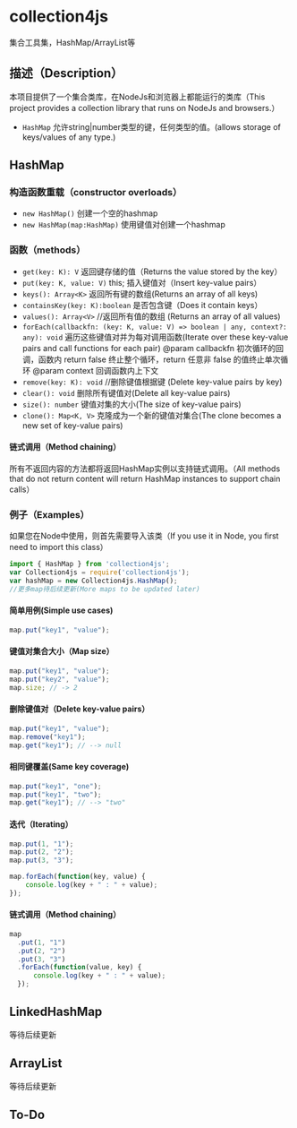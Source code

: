 # collection4js

集合工具集，HashMap/ArrayList等


## 描述（Description）

本项目提供了一个集合类库，在NodeJs和浏览器上都能运行的类库（This project provides a collection library that runs on NodeJs and browsers.）
- `HashMap` 允许string|number类型的键，任何类型的值。(allows storage of keys/values of any type.)

## HashMap

### 构造函数重载（constructor overloads）
- `new HashMap()` 创建一个空的hashmap
- `new HashMap(map:HashMap)` 使用键值对创建一个hashmap


### 函数（methods）

- `get(key: K): V` 返回键存储的值（Returns the value stored by the key）
- `put(key: K, value: V)` this; 插入键值对（Insert key-value pairs）
- `keys(): Array<K>` 返回所有键的数组(Returns an array of all keys)
- `containsKey(key: K):boolean` 是否包含键（Does it contain keys）
- `values(): Array<V>` //返回所有值的数组 (Returns an array of all values)
- `forEach(callbackfn: (key: K, value: V) => boolean | any, context?: any): void` 遍历这些键值对并为每对调用函数(Iterate over these key-value pairs and call functions for each pair)
 @param callbackfn 初次循环的回调，函数内 return false 终止整个循环，return 任意非 false 的值终止单次循环
 @param context 回调函数内上下文
- `remove(key: K): void` //删除键值根据键 (Delete key-value pairs by key)
- `clear(): void` 删除所有键值对(Delete all key-value pairs)
- `size(): number` 键值对集的大小(The size of key-value pairs)
- `clone(): Map<K, V>` 克隆成为一个新的键值对集合(The clone becomes a new set of key-value pairs)

#### 链式调用（Method chaining）

所有不返回内容的方法都将返回HashMap实例以支持链式调用。（All methods that do not return content will return HashMap instances to support chain calls）
    
    
### 例子（Examples）

如果您在Node中使用，则首先需要导入该类（If you use it in Node, you first need to import this class）

```js
import { HashMap } from 'collection4js';
var Collection4js = require('collection4js');
var hashMap = new Collection4js.HashMap();
//更多map待后续更新(More maps to be updated later)
```


#### 简单用例(Simple use cases)

```js
map.put("key1", "value");
```

#### 键值对集合大小（Map size）

```js
map.put("key1", "value");
map.put("key2", "value");
map.size; // -> 2
```

#### 删除键值对（Delete key-value pairs）

```js
map.put("key1", "value");
map.remove("key1");
map.get("key1"); // --> null
```

#### 相同键覆盖(Same key coverage)

```js
map.put("key1", "one");
map.put("key1", "two");
map.get("key1"); // --> "two"
```


#### 迭代（Iterating）

```js
map.put(1, "1");
map.put(2, "2");
map.put(3, "3");

map.forEach(function(key, value) {
    console.log(key + " : " + value);
});
```

#### 链式调用（Method chaining）

```js
map
  .put(1, "1")
  .put(2, "2")
  .put(3, "3")
  .forEach(function(value, key) {
      console.log(key + " : " + value);
  });
```

## LinkedHashMap

等待后续更新


## ArrayList

等待后续更新


## To-Do






